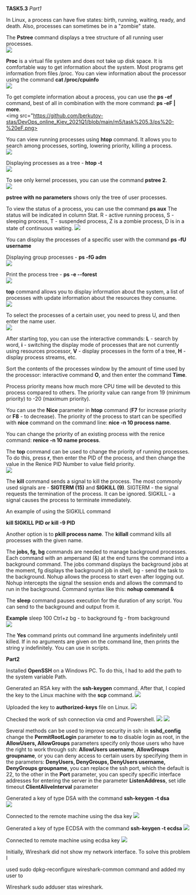 **TASK5.3**
*Part1*

In Linux, a process can have five states: birth, running, waiting, ready, and death. Also, processes can sometimes be in a "zombie" state.

The **Pstree** command displays a tree structure of all running user processes.  
<img src="https://github.com/berkutov-stas/DevOps_online_Kiev_2021Q1/blob/main/m5/task%205.3/pstree.png">

**Proc** is a virtual file system and does not take up disk space. It is comfortable way to get information about the system. Most programs get information from files /proc. You
can view information about the processor using the command **cat /proc/cpuinfo**  
<img src="https://github.com/berkutov-stas/DevOps_online_Kiev_2021Q1/blob/main/m5/task%205.3/proc%20info%20cpu.png">

To get complete information about a process, you can use the **ps -ef** command, best of all in combination with the more command: **ps -eF | more**.  
<img src="https://github.com/berkutov-stas/DevOps_online_Kiev_2021Q1/blob/main/m5/task%205.3/ps%20-%20eF.png>

You can view running processes using **htop** command. It allows you to search among processes, sorting, lowering priority, killing a process.  
<img src="https://github.com/berkutov-stas/DevOps_online_Kiev_2021Q1/blob/main/m5/task%205.3/htop.png">

Displaying processes as a tree - **htop -t**  
<img src="https://github.com/berkutov-stas/DevOps_online_Kiev_2021Q1/blob/main/m5/task%205.3/htop%20-t.png">

To see only kernel processes, you can use the command **pstree 2**.  
<img src="https://github.com/berkutov-stas/DevOps_online_Kiev_2021Q1/blob/main/m5/task%205.3/pstree%202.png">

**pstree with no parameters** shows only the tree of user processes.

To view the status of a process, you can use the command **ps aux** The status will be indicated in column Stat. R - active running process, S - sleeping process, T - suspended
process, Z is a zombie process, D is in a state of continuous waiting.
<img src="https://github.com/berkutov-stas/DevOps_online_Kiev_2021Q1/blob/main/m5/task%205.3/ps%20aux.png">

You can display the processes of a specific user with the command **ps -fU username**

Displaying group processes - **ps -fG adm**  
<img src="https://github.com/berkutov-stas/DevOps_online_Kiev_2021Q1/blob/main/m5/task%205.3/ps%20-fG%20adm.png">

Print the process tree - **ps -e --forest**  
<img src="https://github.com/berkutov-stas/DevOps_online_Kiev_2021Q1/blob/main/m5/task%205.3/ps%20-%20forest.png">

**top** command allows you to display information about the system, a list of processes with update information about the resources they consume.  
<img src="https://github.com/berkutov-stas/DevOps_online_Kiev_2021Q1/blob/main/m5/task%205.3/top.png">

To select the processes of a certain user, you need to press U, and then enter the name user.  
<img src="https://github.com/berkutov-stas/DevOps_online_Kiev_2021Q1/blob/main/m5/task%205.3/top%20user.png">

After starting top, you can use the interactive commands: **L** - search by word, **i** - switching the display mode of processes that are not currently using resources
processor, **V** - display processes in the form of a tree, **H** - display process streams, etc.

Sort the contents of the processes window by the amount of time used by the processor: interactive command **O**, and then enter the command **Time**.

Process priority means how much more CPU time will be devoted to this process compared to others. The priority value can range from 19 (minimum priority) to -20 (maximum priority).

You can use the **Nice** parameter in **htop** command (**F7** for increase priority or **F8** - to decrease). The priority of the process to start can be specified with 
**nice** command on the command line: **nice -n 10 process name**.

You can change the priority of an existing process with the renice command: **renice -n 10 name process**.

The **top** command can be used to change the priority of running processes. To do this, press **r**, then enter the PID of the process, and then change the value in the 
Renice PID Number to value field priority.  
<img src="https://github.com/berkutov-stas/DevOps_online_Kiev_2021Q1/blob/main/m5/task%205.3/top%20renice.png">

The **kill** command sends a signal to kill the process. The most commonly used signals are - **SIGTERM (15)** and **SIGKILL (9)**. SIGTERM - the signal requests the termination
of the process. It can be ignored. SIGKILL - a signal causes the process to terminate immediately.

An example of using the SIGKILL command

**kill SIGKILL PID or kill -9 PID**

Another option is to **pkill process name**. The **killall** command kills all processes with the given name.

The **jobs, fg, bg** commands are needed to manage background processes. Each command with an ampersand (&) at the end turns the command into a background command. The jobs
command displays the background jobs at the moment, fg displays the background job in shell, bg - send the task to the background. Nohup allows the process to start
even after logging out. Nohup intercepts the signal the session ends and allows the command to run in the background. Command syntax like this: **nohup command &**

The **sleep** command pauses execution for the duration of any script. You can send to the background and output from it.

**Example**
sleep 100
Ctrl+z
bg - to background
fg - from background  
<img src="https://github.com/berkutov-stas/DevOps_online_Kiev_2021Q1/blob/main/m5/task%205.3/sleep%20fg%20bg.png">

The **Yes** command prints out command line arguments indefinitely until killed. If in no arguments are given on the command line, then prints the string y indefinitely. You can
use in scripts.

**Part2**

Installed **OpenSSH** on a Windows PC. To do this, I had to add the path to the system variable Path.

Generated an RSA key with the **ssh-keygen** command. After that, I copied the key to the Linux machine with the **scp** command.
<img src="https://github.com/berkutov-stas/DevOps_online_Kiev_2021Q1/blob/main/m5/task%205.3/copy-key-to-ubuntu.png">

Uploaded the key to **authorized-keys** file on Linux.
<img src="https://github.com/berkutov-stas/DevOps_online_Kiev_2021Q1/blob/main/m5/task%205.3/copy-key-to-ubuntu.png">

Checked the work of ssh connection via cmd and Powershell.
<img src="https://github.com/berkutov-stas/DevOps_online_Kiev_2021Q1/blob/main/m5/task%205.3/connect%20win-to-ubuntu.png">
<img src="https://github.com/berkutov-stas/DevOps_online_Kiev_2021Q1/blob/main/m5/task%205.3/powershell-connect-to-linux.png">

Several methods can be used to improve security in ssh: in **sshd_config** change the **PermitRootLogin** parameter to **no** to disable login as root, in the
**AllowUsers, AllowGroups** parameters specify only those users who have the right to work through ssh: **AllowUsers username**, **AllowGroups groupname**, or you can
deny access to certain users by specifying them in the parameters: **DenyUsers, DenyGroups, DenyUsers username, DenyGroups groupname**, you can replace the ssh port, which
the default is 22, to the other in the **Port** parameter, you can specify specific interface addresses for entering the server in the parameter **ListenAddress**, set
idle timeout **ClientAliveInterval** parameter

Generated a key of type DSA with the command **ssh-keygen -t dsa**  
<img src="https://github.com/berkutov-stas/DevOps_online_Kiev_2021Q1/blob/main/m5/task%205.3/%D0%B3%D0%B5%D0%BD%D0%B5%D1%80%D0%B0%D1%86%D0%B8%D1%8F%20dsa%20%D0%BA%D0%BB%D1%8E%D1%87%D0%B0.png">

Connected to the remote machine using the dsa key
<img src="https://github.com/berkutov-stas/DevOps_online_Kiev_2021Q1/blob/main/m5/task%205.3/dsa_connect_ubuntu.png">

Generated a key of type ECDSA with the command **ssh-keygen -t ecdsa**
<img src="https://github.com/berkutov-stas/DevOps_online_Kiev_2021Q1/blob/main/m5/task%205.3/%D0%B3%D0%B5%D0%BD%D0%B5%D1%80%D0%B0%D1%86%D0%B8%D1%8F%20ecdsa%20%D0%BA%D0%BB%D1%8E%D1%87%D0%B0.png">

Connected to remote machine using ecdsa key
<img src="https://github.com/berkutov-stas/DevOps_online_Kiev_2021Q1/blob/main/m5/task%205.3/ecd_connect_ubuntu.png">

Initially, Wireshark did not show my network interface. To solve this problem I

used sudo dpkg-reconfigure wireshark-common command and added my user to

Wireshark sudo adduser stas wireshark.
